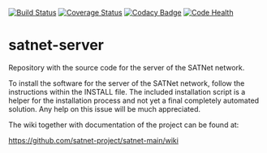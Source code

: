 [![Build Status](https://travis-ci.org/satnet-project/server.svg?branch=master)](https://travis-ci.org/satnet-project/server)
[![Coverage Status](https://coveralls.io/repos/satnet-project/server/badge.svg?branch=master)](https://coveralls.io/r/satnet-project/server?branch=master)
[![Codacy Badge](https://api.codacy.com/project/badge/grade/c10351215fa548b7b2d68e8410ed32d4)](https://www.codacy.com/app/rtubiopa/server)
[![Code Health](https://landscape.io/github/satnet-project/server/master/landscape.svg?style=flat)](https://landscape.io/github/satnet-project/server/master)

satnet-server
================

Repository with the source code for the server of the SATNet network.

To install the software for the server of the SATNet network, follow the instructions within the INSTALL file. The included installation script is a helper for the installation process and not yet a final completely automated solution. Any help on this issue will be much appreciated.

The wiki together with documentation of the project can be found at:

https://github.com/satnet-project/satnet-main/wiki
